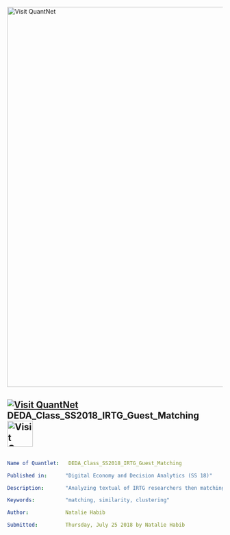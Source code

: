 [<img src="https://github.com/QuantLet/Styleguide-and-FAQ/blob/master/pictures/banner.png" width="888" alt="Visit QuantNet">](http://quantlet.de/)

## [<img src="https://github.com/QuantLet/Styleguide-and-FAQ/blob/master/pictures/qloqo.png" alt="Visit QuantNet">](http://quantlet.de/) **DEDA_Class_SS2018_IRTG_Guest_Matching** [<img src="https://github.com/QuantLet/Styleguide-and-FAQ/blob/master/pictures/QN2.png" width="60" alt="Visit QuantNet 2.0">](http://quantlet.de/)

```yaml

Name of Quantlet:   DEDA_Class_SS2018_IRTG_Guest_Matching

Published in:      "Digital Economy and Decision Analytics (SS 18)"

Description:       "Analyzing textual of IRTG researchers then matching IRTG Researchers based on their interests"

Keywords:          "matching, similarity, clustering"

Author:            Natalie Habib

Submitted:         Thursday, July 25 2018 by Natalie Habib

```